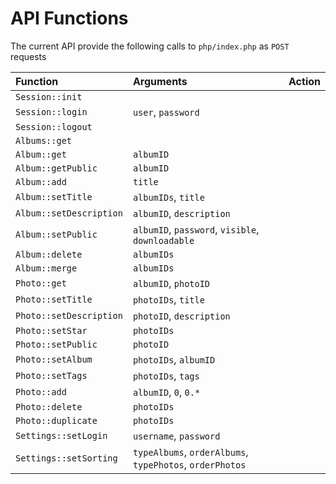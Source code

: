 # API Functions

The current API provide the following calls to `php/index.php` as `POST` requests

|      Function           |  Arguments  |   Action    |
|:------------------------|:------------|:------------|
| `Session::init`         |                                                   |             |
| `Session::login`        | `user`, `password`                                |             |
| `Session::logout`       |                                                   |             |
| `Albums::get`           |                                                   |             |
| `Album::get`            | `albumID`                                         |             |
| `Album::getPublic`      | `albumID`                                         |             |
| `Album::add`            | `title`                                           |             |
| `Album::setTitle`       | `albumIDs`, `title`                               |             |
| `Album::setDescription` | `albumID`, `description`                          |             |
| `Album::setPublic`      | `albumID`, `password`, `visible`, `downloadable`  |             |
| `Album::delete`         | `albumIDs`                                        |             |
| `Album::merge`          | `albumIDs`                                        |             |
| `Photo::get`            | `albumID`, `photoID`                              |             |
| `Photo::setTitle`       | `photoIDs`, `title`                               |             |
| `Photo::setDescription` | `photoID`, `description`                          |             |
| `Photo::setStar`        | `photoIDs`                                        |             |
| `Photo::setPublic`      | `photoID`                                         |             |
| `Photo::setAlbum`       | `photoIDs`, `albumID`                             |             |
| `Photo::setTags`        | `photoIDs`, `tags`                                |             |
| `Photo::add`            | `albumID`, `0`, `0.*`                             |             |
| `Photo::delete`         | `photoIDs`                                        |             |
| `Photo::duplicate`      | `photoIDs`                                        |             |
| `Settings::setLogin`    | `username`, `password`                            |             |
| `Settings::setSorting`  | `typeAlbums`, `orderAlbums`, `typePhotos`, `orderPhotos`            |             |
